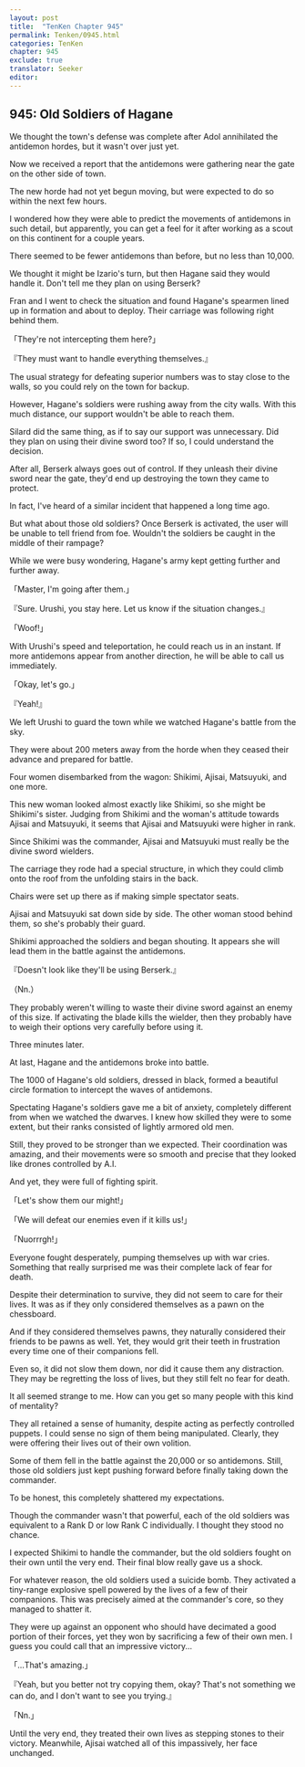 ```yaml
---
layout: post
title:  "TenKen Chapter 945"
permalink: Tenken/0945.html
categories: TenKen
chapter: 945
exclude: true
translator: Seeker
editor: 
---
```

<h2>945: Old Soldiers of Hagane</h2>

We thought the town's defense was complete after Adol annihilated the antidemon hordes, but it wasn't over just yet.

Now we received a report that the antidemons were gathering near the gate on the other side of town.

The new horde had not yet begun moving, but were expected to do so within the next few hours.

I wondered how they were able to predict the movements of antidemons in such detail, but apparently, you can get a feel for it after working as a scout on this continent for a couple years.

There seemed to be fewer antidemons than before, but no less than 10,000.

We thought it might be Izario's turn, but then Hagane said they would handle it. Don't tell me they plan on using Berserk?

Fran and I went to check the situation and found Hagane's spearmen lined up in formation and about to deploy. Their carriage was following right behind them.

「They're not intercepting them here?」

『They must want to handle everything themselves.』

The usual strategy for defeating superior numbers was to stay close to the walls, so you could rely on the town for backup.

However, Hagane's soldiers were rushing away from the city walls. With this much distance, our support wouldn't be able to reach them.

Silard did the same thing, as if to say our support was unnecessary. Did they plan on using their divine sword too? If so, I could understand the decision.

After all, Berserk always goes out of control. If they unleash their divine sword near the gate, they'd end up destroying the town they came to protect.

In fact, I've heard of a similar incident that happened a long time ago.

But what about those old soldiers? Once Berserk is activated, the user will be unable to tell friend from foe. Wouldn't the soldiers be caught in the middle of their rampage?

While we were busy wondering, Hagane's army kept getting further and further away.

「Master, I'm going after them.」

『Sure. Urushi, you stay here. Let us know if the situation changes.』

「Woof!」

With Urushi's speed and teleportation, he could reach us in an instant. If more antidemons appear from another direction, he will be able to call us immediately.

「Okay, let's go.」

『Yeah!』

We left Urushi to guard the town while we watched Hagane's battle from the sky.

They were about 200 meters away from the horde when they ceased their advance and prepared for battle.

Four women disembarked from the wagon: Shikimi, Ajisai, Matsuyuki, and one more.

This new woman looked almost exactly like Shikimi, so she might be Shikimi's sister. Judging from Shikimi and the woman's attitude towards Ajisai and Matsuyuki, it seems that Ajisai and Matsuyuki were higher in rank.

Since Shikimi was the commander, Ajisai and Matsuyuki must really be the divine sword wielders.

The carriage they rode had a special structure, in which they could climb onto the roof from the unfolding stairs in the back.

Chairs were set up there as if making simple spectator seats.

Ajisai and Matsuyuki sat down side by side. The other woman stood behind them, so she's probably their guard.

Shikimi approached the soldiers and began shouting. It appears she will lead them in the battle against the antidemons.

『Doesn't look like they'll be using Berserk.』

（Nn.）

They probably weren't willing to waste their divine sword against an enemy of this size. If activating the blade kills the wielder, then they probably have to weigh their options very carefully before using it.

Three minutes later.

At last, Hagane and the antidemons broke into battle.

The 1000 of Hagane's old soldiers, dressed in black, formed a beautiful circle formation to intercept the waves of antidemons.

Spectating Hagane's soldiers gave me a bit of anxiety, completely different from when we watched the dwarves. I knew how skilled they were to some extent, but their ranks consisted of lightly armored old men.

Still, they proved to be stronger than we expected. Their coordination was amazing, and their movements were so smooth and precise that they looked like drones controlled by A.I.

And yet, they were full of fighting spirit.

「Let's show them our might!」

「We will defeat our enemies even if it kills us!」

「Nuorrrgh!」

Everyone fought desperately, pumping themselves up with war cries. Something that really surprised me was their complete lack of fear for death.

Despite their determination to survive, they did not seem to care for their lives. It was as if they only considered themselves as a pawn on the chessboard.

And if they considered themselves pawns, they naturally considered their friends to be pawns as well. Yet, they would grit their teeth in frustration every time one of their companions fell.

Even so, it did not slow them down, nor did it cause them any distraction. They may be regretting the loss of lives, but they still felt no fear for death.

It all seemed strange to me. How can you get so many people with this kind of mentality?

They all retained a sense of humanity, despite acting as perfectly controlled puppets. I could sense no sign of them being manipulated. Clearly, they were offering their lives out of their own volition.

Some of them fell in the battle against the 20,000 or so antidemons. Still, those old soldiers just kept pushing forward before finally taking down the commander.

To be honest, this completely shattered my expectations.

Though the commander wasn't that powerful, each of the old soldiers was equivalent to a Rank D or low Rank C individually. I thought they stood no chance.

I expected Shikimi to handle the commander, but the old soldiers fought on their own until the very end. Their final blow really gave us a shock.

For whatever reason, the old soldiers used a suicide bomb. They activated a tiny-range explosive spell powered by the lives of a few of their companions. This was precisely aimed at the commander's core, so they managed to shatter it.

They were up against an opponent who should have decimated a good portion of their forces, yet they won by sacrificing a few of their own men. I guess you could call that an impressive victory...

「...That's amazing.」

『Yeah, but you better not try copying them, okay? That's not something we can do, and I don't want to see you trying.』

「Nn.」

Until the very end, they treated their own lives as stepping stones to their victory. Meanwhile, Ajisai watched all of this impassively, her face unchanged.



